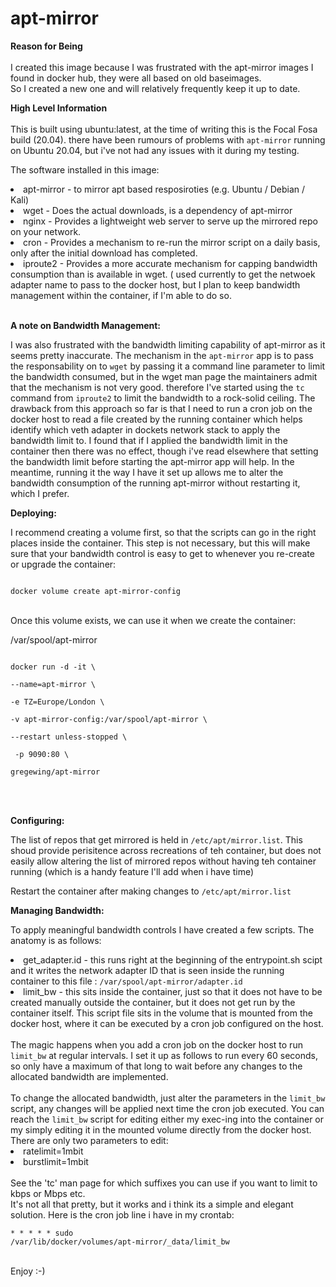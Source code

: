 # apt-mirror

<b>Reason for Being</b><br>
<br>I created this image because I was frustrated with the apt-mirror images I found in docker hub,  they were all based on old baseimages.  
So I created a new one and will relatively frequently keep it up to date.

<b>High Level Information</b><br>
<br>This is built using ubuntu:latest, at the time of writing this is the Focal Fosa build (20.04).  there have been rumours of problems with <code>apt-mirror</code> running on Ubuntu 20.04, but i've not had any issues with it during my testing.  

The software installed in this image:
<li>apt-mirror  -  to mirror apt based resposiroties (e.g. Ubuntu / Debian / Kali)</li>
<li>wget  -  Does the actual downloads, is a dependency of apt-mirror</li>
<li>nginx  -  Provides a lightweight web server to serve up the mirrored repo on your network.</li>
<li>cron  -  Provides a mechanism to re-run the mirror script on a daily basis, only after the initial download has completed.</li>
<li>iproute2  -  Provides a more accurate mechanism for capping bandwidth consumption than is available in wget. ( used currently to get the netwoek adapter name to pass to the docker host, but I plan to keep bandwidth management within the container, if I'm able to do so.</li>

<br><b>A note on Bandwidth Management:</b><br>

I was also frustrated with the bandwidth limiting capability of apt-mirror as it seems pretty inaccurate.  The mechanism in the <code>apt-mirror</code> app is to pass the responsability on to <code>wget</code> by passing it a command line parameter to limit the bandwidth consumed, but in the wget man page the maintainers admit that the mechanism is not very good.  therefore I've started using the <code>tc</code> command from <code>iproute2</code> to limit the bandwidth to a rock-solid ceiling.  The drawback from this approach so far is that I need to run a cron job on the docker host to read a file created by the running container which helps identify which veth adapter in dockets network stack to apply the bandwidth limit to.  I found that if I applied the bandwidth limit in the container then there was no effect, though i've read elsewhere that setting the bandwidth limit before starting the apt-mirror app will help.  In the meantime, running it the way I have it set up allows me to alter the bandwidth consumption of the running apt-mirror without restarting it, which I prefer.

<b>Deploying:</b><br>

I recommend creating a volume first, so that the scripts can go in the right places inside the container.  This step is not necessary, but this will make sure that your bandwidth control is easy to get to whenever you re-create or upgrade the container:

<code>
docker volume create apt-mirror-config
</code><br>

Once this volume exists, we can use it when we create the container:

/var/spool/apt-mirror

<code>
docker run -d -it \<br>
--name=apt-mirror \<br>
-e TZ=Europe/London \<br>
-v apt-mirror-config:/var/spool/apt-mirror \<br>
--restart unless-stopped \<br>
 -p 9090:80 \<br>
gregewing/apt-mirror<br>
</code><br>

<br><b>Configuring:</b><br>

The list of repos that get mirrored is held in <code>/etc/apt/mirror.list</code>. This shoud provide perisitence across recreations of teh container, but does not easily allow altering the list of mirrored repos without having teh container running (which is a handy feature I'll add when i have time) 

Restart the container after making changes to <code>/etc/apt/mirror.list</code>

<b>Managing Bandwidth:</b><br>

To apply meaningful bandwidth controls I have created a few scripts.  The anatomy is as follows:<br>
<li>get_adapter.id  -  this runs right at the beginning of the entrypoint.sh scipt and it writes the network adapter ID that is seen inside the running container to this file : <code>/var/spool/apt-mirror/adapter.id</code></li>
<li>limit_bw  -  this sits inside the container, just so that it does not have to be created manually outside the container, but it does not get run by the container itself.  This script file sits in the volume that is mounted from the docker host, where it can be executed by a cron job configured on the host.</li>
<br>
The magic happens when you add a cron job on the docker host to run <code>limit_bw</code> at regular intervals.  I set it up as follows to run every 60 seconds, so only have a maximum of that long to wait before any changes to the allocated bandwidth are implemented.  
<br><br>
To change the allocated bandwidth, just alter the parameters in the <code>limit_bw</code> script, any changes will be applied next time the cron job executed.  You can reach the <code>limit_bw</code> script for editing either my exec-ing into the container or my simply editing it in the mounted volume directly from the docker host.  There are only two parameters to edit:
<li>ratelimit=1mbit</li>
<li>burstlimit=1mbit</li>
<br>
See the 'tc' man page for which suffixes you can use if you want to limit to kbps or Mbps etc.

<br>
It's not all that pretty, but it works and i think its a simple and elegant solution.  Here is the cron job line i have in my crontab:<br>

<code>* * * * * sudo /var/lib/docker/volumes/apt-mirror/_data/limit_bw</code>

<br>Enjoy  :-)
